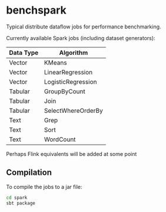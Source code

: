 # benchspark

Typical distribute dataflow jobs for performance benchmarking.

Currently available Spark jobs (including dataset generators):

| Data Type |  Algorithm
| --- | ---
| Vector | KMeans |
| Vector | LinearRegression |
| Vector | LogisticRegression |
| Tabular | GroupByCount |
| Tabular | Join | Spark |
| Tabular | SelectWhereOrderBy |
| Text | Grep |
| Text | Sort |
| Text | WordCount |

Perhaps Flink equivalents will be added at some point

## Compilation

To compile the jobs to a jar file:

```bash
cd spark
sbt package
```

